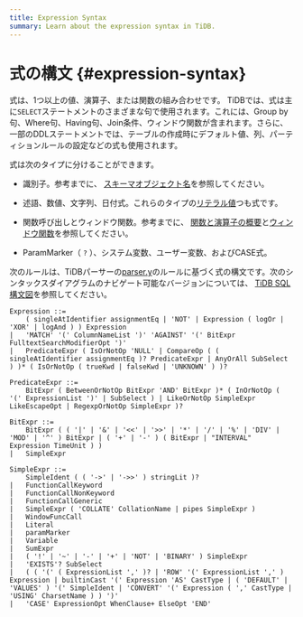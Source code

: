 ```yaml
---
title: Expression Syntax
summary: Learn about the expression syntax in TiDB.
---
```


# 式の構文 {#expression-syntax}

式は、1つ以上の値、演算子、または関数の組み合わせです。 TiDBでは、式は主に`SELECT`ステートメントのさまざまな句で使用されます。これには、Group by句、Where句、Having句、Join条件、ウィンドウ関数が含まれます。さらに、一部のDDLステートメントでは、テーブルの作成時にデフォルト値、列、パーティションルールの設定などの式も使用されます。

式は次のタイプに分けることができます。

-   識別子。参考までに、 [スキーマオブジェクト名](/schema-object-names.md)を参照してください。

-   述語、数値、文字列、日付式。これらのタイプの[リテラル値](/literal-values.md)つも式です。

-   関数呼び出しとウィンドウ関数。参考までに、 [関数と演算子の概要](/functions-and-operators/functions-and-operators-overview.md)と[ウィンドウ関数](/functions-and-operators/window-functions.md)を参照してください。

-   ParamMarker（ `?` ）、システム変数、ユーザー変数、およびCASE式。

次のルールは、TiDBパーサーの[parser.y](https://github.com/pingcap/parser/blob/master/parser.y)のルールに基づく式の構文です。次のシンタックスダイアグラムのナビゲート可能なバージョンについては、 [TiDB SQL構文図](https://pingcap.github.io/sqlgram/#Expression)を参照してください。

```ebnf+diagram
Expression ::=
    ( singleAtIdentifier assignmentEq | 'NOT' | Expression ( logOr | 'XOR' | logAnd ) ) Expression
|   'MATCH' '(' ColumnNameList ')' 'AGAINST' '(' BitExpr FulltextSearchModifierOpt ')'
|   PredicateExpr ( IsOrNotOp 'NULL' | CompareOp ( ( singleAtIdentifier assignmentEq )? PredicateExpr | AnyOrAll SubSelect ) )* ( IsOrNotOp ( trueKwd | falseKwd | 'UNKNOWN' ) )?

PredicateExpr ::=
    BitExpr ( BetweenOrNotOp BitExpr 'AND' BitExpr )* ( InOrNotOp ( '(' ExpressionList ')' | SubSelect ) | LikeOrNotOp SimpleExpr LikeEscapeOpt | RegexpOrNotOp SimpleExpr )?

BitExpr ::=
    BitExpr ( ( '|' | '&' | '<<' | '>>' | '*' | '/' | '%' | 'DIV' | 'MOD' | '^' ) BitExpr | ( '+' | '-' ) ( BitExpr | "INTERVAL" Expression TimeUnit ) )
|   SimpleExpr

SimpleExpr ::=
    SimpleIdent ( ( '->' | '->>' ) stringLit )?
|   FunctionCallKeyword
|   FunctionCallNonKeyword
|   FunctionCallGeneric
|   SimpleExpr ( 'COLLATE' CollationName | pipes SimpleExpr )
|   WindowFuncCall
|   Literal
|   paramMarker
|   Variable
|   SumExpr
|   ( '!' | '~' | '-' | '+' | 'NOT' | 'BINARY' ) SimpleExpr
|   'EXISTS'? SubSelect
|   ( ( '(' ( ExpressionList ',' )? | 'ROW' '(' ExpressionList ',' ) Expression | builtinCast '(' Expression 'AS' CastType | ( 'DEFAULT' | 'VALUES' ) '(' SimpleIdent | 'CONVERT' '(' Expression ( ',' CastType | 'USING' CharsetName ) ) ')'
|   'CASE' ExpressionOpt WhenClause+ ElseOpt 'END'
```
